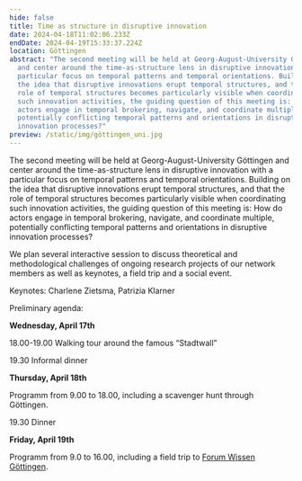 ```yaml
---
hide: false
title: Time as structure in disruptive innovation
date: 2024-04-18T11:02:06.233Z
endDate: 2024-04-19T15:33:37.224Z
location: Göttingen
abstract: "The second meeting will be held at Georg-August-University Göttingen
  and center around the time-as-structure lens in disruptive innovation with a
  particular focus on temporal patterns and temporal orientations. Building on
  the idea that disruptive innovations erupt temporal structures, and that the
  role of temporal structures becomes particularly visible when coordinating
  such innovation activities, the guiding question of this meeting is: How do
  actors engage in temporal brokering, navigate, and coordinate multiple,
  potentially conflicting temporal patterns and orientations in disruptive
  innovation processes?"
preview: /static/img/göttingen_uni.jpg
---
```

The second meeting will be held at Georg-August-University Göttingen and center around the time-as-structure lens in disruptive innovation with a particular focus on temporal patterns and temporal orientations. Building on the idea that disruptive innovations erupt temporal structures, and that the role of temporal structures becomes particularly visible when coordinating such innovation activities, the guiding question of this meeting is: How do actors engage in temporal brokering, navigate, and coordinate multiple, potentially conflicting temporal patterns and orientations in disruptive innovation processes?

We plan several interactive session to discuss theoretical and methodological challenges of ongoing research projects of our network members as well as keynotes, a field trip and a social event.

Keynotes: Charlene Zietsma, Patrizia Klarner

Preliminary agenda:

**Wednesday, April 17th**

18.00-19.00 Walking tour around the famous “Stadtwall”

19.30  Informal dinner

**Thursday, April 18th**

Programm from 9.00 to 18.00, including a scavenger hunt through Göttingen.

19.30 Dinner

**Friday, April 19th**

Programm from 9.0 to 16.00, including a field trip to [Forum Wissen Göttingen](https://www.forum-wissen.de/).